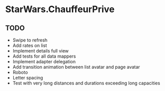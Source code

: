 # StarWars.ChauffeurPrive



## TODO

- Swipe to refresh
- Add rates on list
- Implement details full view
- Add tests for all data mappers
- Implement adapter delegation
- Add transition animation between list avatar and page avatar
- Roboto
- Letter spacing
- Test with very long distances and durations exceeding long capacities